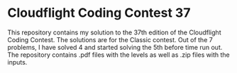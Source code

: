 # Cloudflight Coding Contest 37
This repository contains my solution to the 37th edition of the Cloudflight Coding Contest. The solutions are for the Classic contest.
Out of the 7 problems, I have solved 4 and started solving the 5th before time run out. The repository contains .pdf files with the levels as well as .zip files with the inputs.